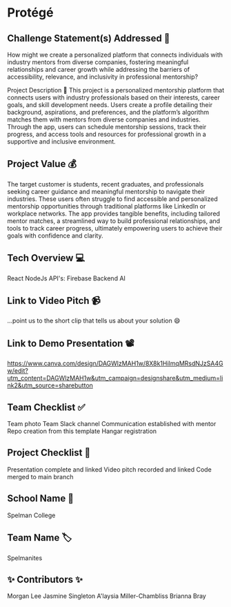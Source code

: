 # Protégé

## Challenge Statement(s) Addressed 🎯
How might we create a personalized platform that connects individuals with industry mentors from diverse companies, fostering meaningful relationships and career growth while addressing the barriers of accessibility, relevance, and inclusivity in professional mentorship?

Project Description 🤯
This project is a personalized mentorship platform that connects users with industry professionals based on their interests, career goals, and skill development needs. Users create a profile detailing their background, aspirations, and preferences, and the platform’s algorithm matches them with mentors from diverse companies and industries. Through the app, users can schedule mentorship sessions, track their progress, and access tools and resources for professional growth in a supportive and inclusive environment. 

## Project Value 💰
The target customer is students, recent graduates, and professionals seeking career guidance and meaningful mentorship to navigate their industries. These users often struggle to find accessible and personalized mentorship opportunities through traditional platforms like LinkedIn or workplace networks. The app provides tangible benefits, including tailored mentor matches, a streamlined way to build professional relationships, and tools to track career progress, ultimately empowering users to achieve their goals with confidence and clarity.

## Tech Overview 💻
React
NodeJs
API's:
Firebase Backend
AI

## Link to Video Pitch 📹
...point us to the short clip that tells us about your solution 😄

## Link to Demo Presentation 📽
https://www.canva.com/design/DAGWlzMAH1w/8X8k1HiImqMRsdNJzSA4Gw/edit?utm_content=DAGWlzMAH1w&utm_campaign=designshare&utm_medium=link2&utm_source=sharebutton


## Team Checklist ✅
 Team photo
 Team Slack channel
 Communication established with mentor
 Repo creation from this template
 Hangar registration
 
## Project Checklist 🏁
 Presentation complete and linked
 Video pitch recorded and linked
 Code merged to main branch
 
## School Name 🏫
Spelman College

## Team Name 🏷
Spelmanites

## ✨ Contributors ✨
Morgan Lee
Jasmine Singleton
A'laysia Miller-Chambliss
Brianna Bray
